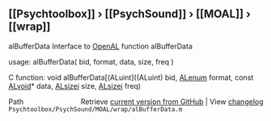## [[Psychtoolbox]] &#8250; [[PsychSound]] &#8250; [[MOAL]] &#8250; [[wrap]]

alBufferData  Interface to [OpenAL](OpenAL) function alBufferData  
  
usage:  alBufferData( bid, format, data, size, freq )  
  
C function:  void alBufferData[(ALuint]((ALuint) bid, [ALenum](ALenum) format, const [ALvoid](ALvoid)\* data, [ALsizei](ALsizei) size, [ALsizei](ALsizei) freq)  




<div class="code_header" style="text-align:right;">
  <span style="float:left;">Path&nbsp;&nbsp;</span> <span class="counter">Retrieve <a href=
  "https://raw.github.com/Psychtoolbox-3/Psychtoolbox-3/beta/Psychtoolbox/PsychSound/MOAL/wrap/alBufferData.m">current version from GitHub</a> | View <a href=
  "https://github.com/Psychtoolbox-3/Psychtoolbox-3/commits/beta/Psychtoolbox/PsychSound/MOAL/wrap/alBufferData.m">changelog</a></span>
</div>
<div class="code">
  <code>Psychtoolbox/PsychSound/MOAL/wrap/alBufferData.m</code>
</div>

